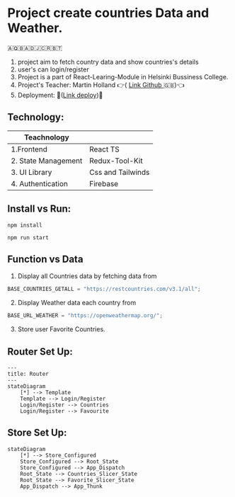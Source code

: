 # Project create countries Data and Weather.

🇦🇶🇧🇦🇩🇯🇨🇷🇧🇹
1. project aim to fetch country data and show countries's details
2. user's can login/register
3. Project is a part of React-Learing-Module in Helsinki Bussiness College. 
4. Project's Teacher: Martin Holland 👉( <a href='https://github.com/martin-holland'>Link Github </a>🇬🇧)👈
5. Deployment: 🔗(<a href='https://countries-data-2hjs.onrender.com/'>Link deploy</a>)🔗


## Technology:

| Teachnology         |                   |
| ------------------- | ----------------- |
| 1.Frontend          | React TS          |
| 2. State Management | Redux-Tool-Kit    |
| 3. UI Library       | Css and Tailwinds |
| 4. Authentication   | Firebase          |

## Install vs Run:

```
npm install
```
```
npm run start
```

## Function vs Data

1. Display all Countries data by fetching data from

```js
BASE_COUNTRIES_GETALL = "https://restcountries.com/v3.1/all";
```

2. Display Weather data each country from

```js
BASE_URL_WEATHER = "https://openweathermap.org/";
```

3. Store user Favorite Countries.

## Router Set Up:

```mermaid
---
title: Router
---
stateDiagram
    [*] --> Template
    Template --> Login/Register
    Login/Register --> Countries
    Login/Register --> Favourite
```

## Store Set Up:

```mermaid
stateDiagram
    [*] --> Store_Configured
    Store_Configured --> Root_State
    Store_Configured --> App_Dispatch
    Root_State --> Countries_Slicer_State
    Root_State --> Favorite_Slicer_State
    App_Dispatch --> App_Thunk

```
